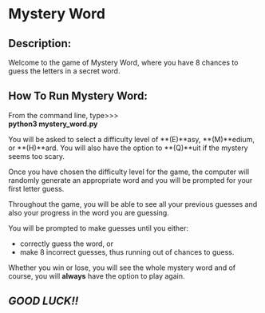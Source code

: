 # Mystery Word

## Description:

Welcome to the game of Mystery Word, where you have 8 chances to guess the letters in a secret word.

## How To Run Mystery Word:

From the command line, type>>>  
**python3 mystery_word.py**

You will be asked to select a difficulty level of **(E)**asy, **(M)**edium, or **(H)**ard.  You will also have the option to **(Q)**uit if the mystery seems too scary.

Once you have chosen the difficulty level for the game, the computer will randomly generate an appropriate word and you will be prompted for your first letter guess.

Throughout the game, you will be able to see all your previous guesses and also your progress in the word you are guessing.

You will be prompted to make guesses until you either:
+ correctly guess the word, or
+  make 8 incorrect guesses, thus running out of chances to guess.

Whether you win or lose, you will see the whole mystery word and of course, you will **always** have the option to play again.

## **_GOOD LUCK!!_**
